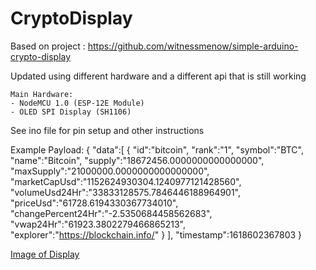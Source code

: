 # CryptoDisplay

Based on project : https://github.com/witnessmenow/simple-arduino-crypto-display

Updated using different hardware and a different api that is still working

    Main Hardware:
    - NodeMCU 1.0 (ESP-12E Module)
    - OLED SPI Display (SH1106)

See ino file for pin setup and other instructions

 Example Payload:
 {
   "data":[
      {
         "id":"bitcoin",
         "rank":"1",
         "symbol":"BTC",
         "name":"Bitcoin",
         "supply":"18672456.0000000000000000",
         "maxSupply":"21000000.0000000000000000",
         "marketCapUsd":"1152624930304.1240977121428560",
         "volumeUsd24Hr":"33833128575.7846446188964901",
         "priceUsd":"61728.6194330367734010",
         "changePercent24Hr":"-2.5350684458562683",
         "vwap24Hr":"61923.3802279466865213",
         "explorer":"https://blockchain.info/"
      }
   ],
   "timestamp":1618602367803
}

[Image of Display](https://github.com/mbooch22/CryptoDisplay/blob/main/image0.jpeg?raw=true)
